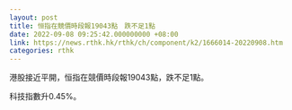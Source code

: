 ```yaml
---
layout: post
title: 恒指在競價時段報19043點　跌不足1點
date: 2022-09-08 09:25:42.000000000 +08:00
link: https://news.rthk.hk/rthk/ch/component/k2/1666014-20220908.htm
categories: rthk
---
```


港股接近平開，恒指在競價時段報19043點，跌不足1點。

科技指數升0.45%。
